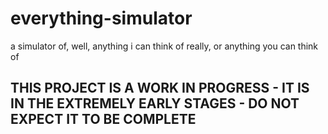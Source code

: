 # everything-simulator
a simulator of, well, anything i can think of really, or anything you can think of

## THIS PROJECT IS A WORK IN PROGRESS - IT IS IN THE EXTREMELY EARLY STAGES - DO NOT EXPECT IT TO BE COMPLETE
